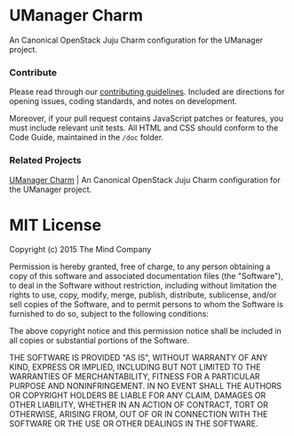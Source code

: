 UManager Charm
==============
An Canonical OpenStack Juju Charm configuration for the UManager project. 

### Contribute
Please read through our [contributing guidelines](https://github.com/TheMindCompany/umanager/blob/master/docs/contribute.md). Included are directions for opening issues, coding standards, and notes on development.

Moreover, if your pull request contains JavaScript patches or features, you must include relevant unit tests. All HTML and CSS should conform to the Code Guide, maintained in the `/doc` folder.

### Related Projects
[UManager Charm](https://github.com/TheMindCompany/umanager-charm) | An Canonical OpenStack Juju Charm configuration for the UManager project.

# MIT License 
Copyright (c) 2015 The Mind Company

Permission is hereby granted, free of charge, to any person obtaining a copy of 
this software and associated documentation files (the "Software"), to deal in the 
Software without restriction, including without limitation the rights to use, 
copy, modify, merge, publish, distribute, sublicense, and/or sell copies of the 
Software, and to permit persons to whom the Software is furnished to do so, subject 
to the following conditions:

The above copyright notice and this permission notice shall be included in all 
copies or substantial portions of the Software.
 
 THE SOFTWARE IS PROVIDED "AS IS", WITHOUT WARRANTY OF ANY KIND, EXPRESS OR IMPLIED, 
 INCLUDING BUT NOT LIMITED TO THE WARRANTIES OF MERCHANTABILITY, FITNESS FOR A 
 PARTICULAR PURPOSE AND NONINFRINGEMENT. IN NO EVENT SHALL THE AUTHORS OR COPYRIGHT 
 HOLDERS BE LIABLE FOR ANY CLAIM, DAMAGES OR OTHER LIABILITY, WHETHER IN AN ACTION OF 
 CONTRACT, TORT OR OTHERWISE, ARISING FROM, OUT OF OR IN CONNECTION WITH THE SOFTWARE 
 OR THE USE OR OTHER DEALINGS IN THE SOFTWARE.
 